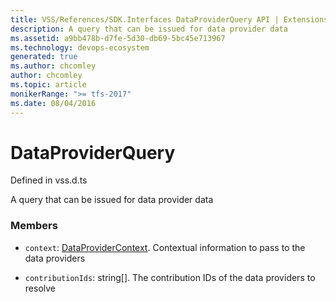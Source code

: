 ```yaml
---
title: VSS/References/SDK.Interfaces DataProviderQuery API | Extensions for Azure DevOps Services
description: A query that can be issued for data provider data
ms.assetid: a9bb478b-d7fe-5d30-db69-5bc45e713967
ms.technology: devops-ecosystem
generated: true
ms.author: chcomley
author: chcomley
ms.topic: article
monikerRange: ">= tfs-2017"
ms.date: 08/04/2016
---
```


# DataProviderQuery

Defined in vss.d.ts

A query that can be issued for data provider data

### Members

- `context`: [DataProviderContext](../../../VSS/References/SDK_Interfaces/DataProviderContext.md). Contextual information to pass to the data providers

- `contributionIds`: string[]. The contribution IDs of the data providers to resolve
